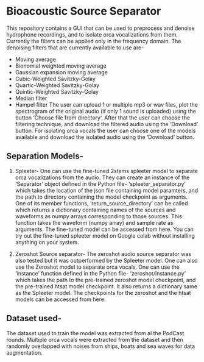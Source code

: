 # Bioacoustic Source Separator
This repository contains a GUI that can be used to preprocess and denoise hydrophone recordings, and to isolate orca vocalizations from them. Currently the filters can be applied only in the frequency domain. The denoising filters that are currently available to use are-
*	Moving average
*	Bionomial weighted moving average
*	Gaussian expansion moving average
*	Cubic-Weighted Savitzky-Golay
*	Quartic-Weighted Savitzky-Golay
*	Quintic-Weighted Savitzky-Golay
*	Median filter
*	Hampel filter
The user can upload 1 or multiple mp3 or wav files, plot the spectrogram of the original audio (if only 1 sound is uploaded) using the button ‘Choose file from directory’. After that the user can choose the filtering technique, and download the filtered audio using the ‘Download’ button. For isolating orca vocals the user can choose one of the models available and download the isolated audio using the ‘Download’ button.

## Separation Models-
1.	Spleeter-
One can use the fine-tuned 2stems spleeter model to separate orca vocalizations from the audio. They can create an instance of the ‘Separator’ object defined in the Python file- ‘spleeter_separator.py’ which takes the location of the json file containing model paramters, and the path to directory containing the model checkpoint as arguments. One of its member functions, ‘return_source_directory’ can be called which returns a dictionary containing names of the sources and waveforms as numpy arrays corresponding to those sources. This function takes the waveform (numpy array) and sample rate as arguments.
The fine-tuned model can be accessed from here.
You can try out the fine-tuned spleeter model on Google colab without installing anything on your system.

2.	Zeroshot Source separator-
The zeroshot audio source separator was also tested but it was outperformed by the Spleeter model. One can also use the Zeroshot model to separate orca vocals. One can use the ‘instance’ function defined in the Python file- ‘zeroshot/instance.py’ which takes the path to the pre-trained zeroshot model checkpoint, and the pre-trained htsat model checkpoint. It also returns a dictionary same as the Spleeter model.
The checkpoints for the zeroshot and the htsat models can be accessed from here.

## Dataset used-
The dataset used to train the model was extracted from al the PodCast rounds. Multiple orca vocals were extracted from the dataset and then randomly overlapped with noises from ships, boats and sea waves for data augmentation.
